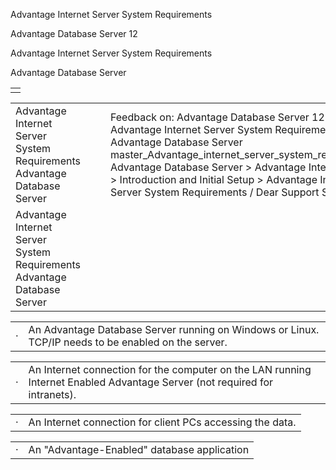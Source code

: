Advantage Internet Server System Requirements




Advantage Database Server 12  

Advantage Internet Server System Requirements

Advantage Database Server

|  |
| --- |
|  |

|  |  |  |  |  |
| --- | --- | --- | --- | --- |
| Advantage Internet Server System Requirements  Advantage Database Server |  |  | Feedback on: Advantage Database Server 12 - Advantage Internet Server System Requirements Advantage Database Server master\_Advantage\_internet\_server\_system\_requirements Advantage Database Server > Advantage Internet Server > Introduction and Initial Setup > Advantage Internet Server System Requirements / Dear Support Staff, |  |
| Advantage Internet Server System Requirements  Advantage Database Server |  |  |  |  |

|  |  |
| --- | --- |
| · | An Advantage Database Server running on Windows or Linux. TCP/IP needs to be enabled on the server. |

|  |  |
| --- | --- |
| · | An Internet connection for the computer on the LAN running Internet Enabled Advantage Server (not required for intranets). |

|  |  |
| --- | --- |
| · | An Internet connection for client PCs accessing the data. |

|  |  |
| --- | --- |
| · | An "Advantage-Enabled" database application |